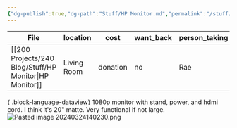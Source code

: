 ```yaml
---
{"dg-publish":true,"dg-path":"Stuff/HP Monitor.md","permalink":"/stuff/hp-monitor/"}
---
```



| File                                                      | location    | cost     | want_back | person_taking |
| --------------------------------------------------------- | ----------- | -------- | --------- | ------------- |
| [[200 Projects/240 Blog/Stuff/HP Monitor\|HP Monitor]] | Living Room | donation | no        | Rae           |

{ .block-language-dataview}
1080p monitor with stand, power, and hdmi cord. I think it's 20" matte. 
Very functional if not large. 
![Pasted image 20240324140230.png](/img/user/Attachments/Pasted%20image%2020240324140230.png)
